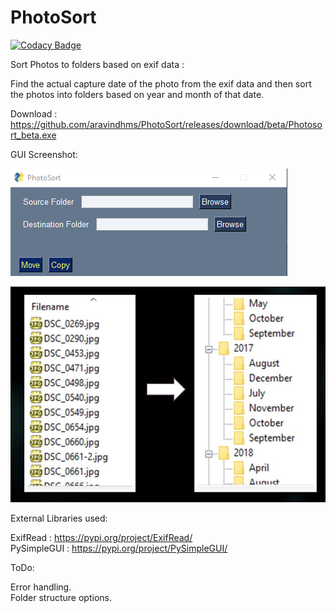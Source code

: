 # PhotoSort

[![Codacy Badge](https://api.codacy.com/project/badge/Grade/8e11b3f0d8164348a37838c549102181)](https://app.codacy.com/manual/aravindhms/PhotoSort?utm_source=github.com&utm_medium=referral&utm_content=aravindhms/PhotoSort&utm_campaign=Badge_Grade_Dashboard)

Sort Photos to folders based on exif data :

Find the actual capture date of the photo from the exif data and then sort the photos into folders based on year and month of that date.

Download : <https://github.com/aravindhms/PhotoSort/releases/download/beta/Photosort_beta.exe>

GUI Screenshot:

![Screenshot](Screenshots/Screenshot.png)

![Screenshot](Screenshots/Output.jpg)



External Libraries used:

ExifRead : <https://pypi.org/project/ExifRead/> \
PySimpleGUI : <https://pypi.org/project/PySimpleGUI/> 

ToDo:

Error handling.\
Folder structure options.
